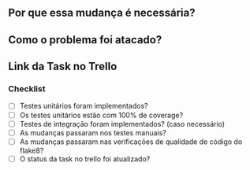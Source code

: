 ## Por que essa mudança é necessária?

<!--- Na plataforma não conseguimos visualizar as ações feitas pelo usuário. -->

## Como o problema foi atacado?

<!--- Foi adicionado um novo endpoint para retorno das ações do usuário no sistema. -->

## Link da Task no Trello

<!--- https://trello.com/b/hef9YGKH/devnoob -->

### Checklist

- [ ] Testes unitários foram implementados?
- [ ] Os testes unitários estão com 100% de coverage?
- [ ] Testes de integração foram implementados? (caso necessário)
- [ ] As mudanças passaram nos testes manuais?
- [ ] As mudanças passaram nas verificações de qualidade de código do flake8?
- [ ] O status da task no trello foi atualizado?
